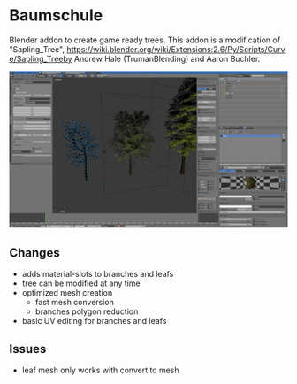 # Baumschule
Blender addon to create game ready trees. This addon is a modification of "Sapling_Tree", https://wiki.blender.org/wiki/Extensions:2.6/Py/Scripts/Curve/Sapling_Treeby Andrew Hale (TrumanBlending) and Aaron Buchler.


![image Info](./images/screenshot2.png "Screenshot")


## Changes
* adds material-slots to branches and leafs
* tree can be modified at any time
* optimized mesh creation
    * fast mesh conversion
    * branches polygon reduction
* basic UV editing for branches and leafs
## Issues
* leaf mesh only works with convert to mesh
